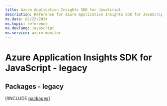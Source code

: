 ```yaml
---
title: Azure Application Insights SDK for JavaScript
description: Reference for Azure Application Insights SDK for JavaScript
ms.date: 02/22/2024
ms.topic: reference
ms.devlang: javascript
ms.service: azure-monitor
---
```

# Azure Application Insights SDK for JavaScript - legacy
## Packages - legacy
[!INCLUDE [packages](application-insights-index.md)]